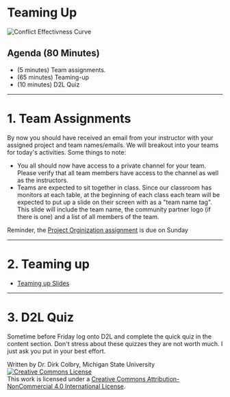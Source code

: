 # Teaming Up

![Conflict Effectivness Curve](https://lh6.googleusercontent.com/grbkbhwZpUMI4EabrIxeeGhvwe8tFZSmykIUNjYtGgLRVnBM9R6nmYFfcjww9cZ81Dp6bJWOZozy5ZxdlBQejKh3bt2xSZGIDIEOPo_CwH4sJZnwUqz9nQAKeCxiidtRwXYQYGKXvyex)


## Agenda (80 Minutes)

- (5 minutes) Team assignments.
- (65 minutes) Teaming-up
- (10 minutes) D2L Quiz

----

# 1. Team Assignments

By now you should have received an email from your instructor with your assigned project and team names/emails. We will breakout into your teams for today's activities. Some things to note:

* You all should now have access to a private channel for your team.  Please verify that all team members have access to the channel as well as the instructors.   
* Teams are expected to sit together in class.  Since our classroom has monitors at each table, at the beginning of each class each team will be expected to put up a slide on their screen with as a "team name tag". This slide will include the team name, the community partner logo (if there is one) and a list of all members of the team.  

Reminder, the [Project Orginization assignment](0117-ASSIGNMENT_Project_Organization) is due on Sunday

---

# 2. Teaming up

- [Teaming up Slides](https://docs.google.com/presentation/d/1MG2iTmDpxUWgsXYZUeg0acex8NRhdi4BNKqs7_jQfi4/edit?usp=sharing)


----
# 3. D2L Quiz
Sometime before Friday log onto D2L and complete the quick quiz in the content section. Don't stress about these quizzes they are not worth much. I just ask you put in your best effort. 

Written by Dr. Dirk Colbry, Michigan State University
<a rel="license" href="http://creativecommons.org/licenses/by-nc/4.0/"><img alt="Creative Commons License" style="border-width:0" src="https://i.creativecommons.org/l/by-nc/4.0/88x31.png" /></a><br />This work is licensed under a <a rel="license" href="http://creativecommons.org/licenses/by-nc/4.0/">Creative Commons Attribution-NonCommercial 4.0 International License</a>.

